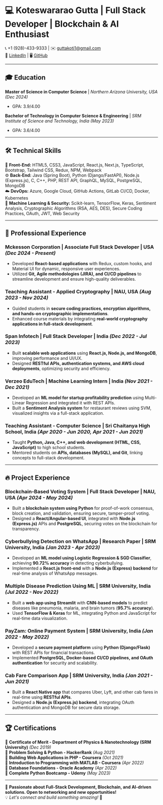 # 💻 Koteswararao Gutta | Full Stack Developer | Blockchain & AI Enthusiast  

📞 +1 (928)-433-9333 | ✉️ [guttakoti1@gmail.com](mailto:guttakoti1@gmail.com)  
🔗 [LinkedIn](https://linkedin.com/in/koteswararao-gutta) | 🖥️ [GitHub](https://github.com/Koteswararao-Gutta)  

---

## 🎓 Education  

**Master of Science in Computer Science** | *Northern Arizona University, USA* *(Dec 2024)*  
- GPA: 3.9/4.00  

**Bachelor of Technology in Computer Science & Engineering** | *SRM Institute of Science and Technology, India* *(May 2023)*  
- GPA: 3.6/4.00  

---

## 🛠 Technical Skills  

🚀 **Front-End:** HTML5, CSS3, JavaScript, React.js, Next.js, TypeScript, Bootstrap, Tailwind CSS, Redux, NPM, Webpack  
⚙️ **Back-End:** Java (Spring Boot), Python (Django/FastAPI), Node.js (Express.js), C, C++, PHP, REST API, GraphQL, MySQL, PostgreSQL, MongoDB  
☁️ **DevOps:** Azure, Google Cloud, GitHub Actions, GitLab CI/CD, Docker, Kubernetes  
🧠 **Machine Learning & Security:** Scikit-learn, TensorFlow, Keras, Sentiment Analysis, Cryptographic Algorithms (RSA, AES, DES), Secure Coding Practices, OAuth, JWT, Web Security  

---

## 💼 Professional Experience  

### **Mckesson Corporation | Associate Full Stack Developer | USA** *(Dec 2024 - Present)*  
- Developed **React-based applications** with Redux, custom hooks, and Material UI for dynamic, responsive user experiences.  
- Utilized **Git, Agile methodologies (JIRA), and CI/CD pipelines** to streamline development and ensure high-quality deliverables.  

### **Teaching Assistant - Applied Cryptography | NAU, USA** *(Aug 2023 - Nov 2024)*  
- Guided students in **secure coding practices, encryption algorithms, and hands-on cryptographic implementations**.  
- Enhanced course materials by integrating **real-world cryptography applications in full-stack development**.  

### **Span Infotech | Full Stack Developer | India** *(Dec 2022 - Jul 2023)*  
- Built **scalable web applications** using **React.js, Node.js, and MongoDB**, improving performance and UI/UX.  
- Designed **RESTful APIs, authentication systems, and AWS cloud deployments**, optimizing security and efficiency.  

### **Verzeo EduTech | Machine Learning Intern | India** *(Nov 2021 - Dec 2021)*  
- Developed an **ML model for startup profitability prediction** using Multi-Linear Regression and integrated it with REST APIs.  
- Built a **Sentiment Analysis system** for restaurant reviews using SVM, visualized insights via a full-stack application.  

### **Teaching Assistant - Computer Science | Sri Chaitanya High School, India** *(Apr 2020 - Jun 2020, Apr 2021 - Jun 2021)*  
- Taught **Python, Java, C++, and web development (HTML, CSS, JavaScript)** to high school students.  
- Mentored students on **APIs, databases (MySQL), and Git**, linking concepts to full-stack development.  

---

## 🔥 Project Experience  

### **Blockchain-Based Voting System | Full Stack Developer | NAU, USA** *(Apr 2024 - May 2024)*  
- Built a **blockchain system using Python** for proof-of-work consensus, block creation, and validation, ensuring secure, tamper-proof voting.  
- Designed a **React/Angular-based UI**, integrated with **Node.js (Express.js)** APIs and **PostgreSQL**, securing votes on the blockchain for transparency.  

### **Cyberbullying Detection on WhatsApp | Research Paper | SRM University, India** *(Jan 2023 - Apr 2023)*  
- Developed an **ML model using Logistic Regression & SGD Classifier**, achieving **90.72% accuracy** in detecting cyberbullying.  
- Implemented a **React.js front-end** with a **Node.js (Express) backend** for real-time analysis of WhatsApp messages.  

### **Multiple Disease Prediction Using ML | SRM University, India** *(Jul 2022 - Nov 2022)*  
- Built a **web app using Streamlit** with **CNN-based models** to predict diseases like pneumonia, malaria, and brain tumors (**95.7% accuracy**).  
- Used **TensorFlow & Keras** for ML, integrating Python and JavaScript for real-time data visualization.  

### **PayZam: Online Payment System | SRM University, India** *(Jan 2022 - May 2022)*  
- Developed a **secure payment platform** using **Python (Django/Flask)** with REST APIs for financial transactions.  
- Implemented **PostgreSQL, Docker-based CI/CD pipelines, and OAuth authentication** for security and scalability.  

### **Cab Fare Comparison App | SRM University, India** *(Jan 2021 - Jun 2021)*  
- Built a **React Native app** that compares Uber, Lyft, and other cab fares in real-time using **RESTful APIs**.  
- Designed a **Node.js (Express.js) backend**, integrating OAuth authentication and MongoDB for secure data storage.  

---

## 🏆 Certifications  

🏅 **Certificate of Merit - Department of Physics & Nanotechnology (SRM University)** *(Dec 2019)*  
🏅 **Problem Solving & Python - HackerRank** *(Aug 2021)*  
🏅 **Building Web Applications in PHP - Coursera** *(Oct 2021)*  
🏅 **Introduction to Programming with MATLAB - Coursera** *(Apr 2022)*  
🏅 **Database Foundations - Oracle Academy** *(Apr 2022)*  
🏅 **Complete Python Bootcamp - Udemy** *(May 2023)*  

---

🚀 **Passionate about Full-Stack Development, Blockchain, and AI-driven solutions. Open to networking and new opportunities!**  
💡 *Let's connect and build something amazing!* 🚀
